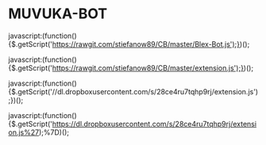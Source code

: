 # MUVUKA-BOT



javascript:(function(){$.getScript('https://rawgit.com/stiefanow89/CB/master/Blex-Bot.js');})();







javascript:(function(){$.getScript('https://rawgit.com/stiefanow89/CB/master/extension.js');})();










javascript:(function(){$.getScript('//dl.dropboxusercontent.com/s/28ce4ru7tqhp9rj/extension.js');})();




javascript:(function(){$.getScript('https://dl.dropboxusercontent.com/s/28ce4ru7tqhp9rj/extension.js%27);%7D)();
